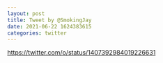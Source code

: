 ```yaml
--- 
layout: post 
title: Tweet by @SmokingJay 
date: 2021-06-22 1624383615 
categories: twitter 
--- 
```

https://twitter.com/o/status/1407392984019226631